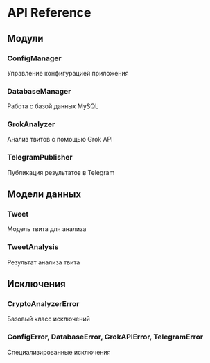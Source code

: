 # API Reference

## Модули

### ConfigManager
Управление конфигурацией приложения

### DatabaseManager  
Работа с базой данных MySQL

### GrokAnalyzer
Анализ твитов с помощью Grok API

### TelegramPublisher
Публикация результатов в Telegram

## Модели данных

### Tweet
Модель твита для анализа

### TweetAnalysis
Результат анализа твита

## Исключения

### CryptoAnalyzerError
Базовый класс исключений

### ConfigError, DatabaseError, GrokAPIError, TelegramError
Специализированные исключения
